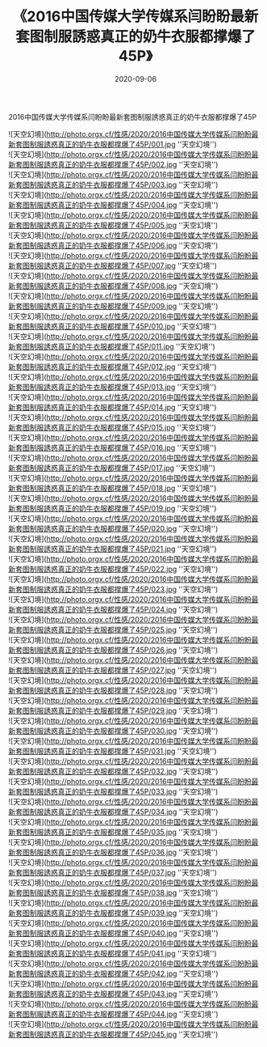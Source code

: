﻿---
layout: post
title:  《2016中国传媒大学传媒系闫盼盼最新套图制服誘惑真正的奶牛衣服都撑爆了45P》
date:   2020-09-06
img: http://photo.orgx.cf/性感/2020/2016中国传媒大学传媒系闫盼盼最新套图制服誘惑真正的奶牛衣服都撑爆了45P/000.jpg
tags: [美女, 清纯, 唯美]
---

2016中国传媒大学传媒系闫盼盼最新套图制服誘惑真正的奶牛衣服都撑爆了45P



![天空幻境](http://photo.orgx.cf/性感/2020/2016中国传媒大学传媒系闫盼盼最新套图制服誘惑真正的奶牛衣服都撑爆了45P/001.jpg ''天空幻境'') <br>
![天空幻境](http://photo.orgx.cf/性感/2020/2016中国传媒大学传媒系闫盼盼最新套图制服誘惑真正的奶牛衣服都撑爆了45P/002.jpg ''天空幻境'') <br>
![天空幻境](http://photo.orgx.cf/性感/2020/2016中国传媒大学传媒系闫盼盼最新套图制服誘惑真正的奶牛衣服都撑爆了45P/003.jpg ''天空幻境'') <br>
![天空幻境](http://photo.orgx.cf/性感/2020/2016中国传媒大学传媒系闫盼盼最新套图制服誘惑真正的奶牛衣服都撑爆了45P/004.jpg ''天空幻境'') <br>
![天空幻境](http://photo.orgx.cf/性感/2020/2016中国传媒大学传媒系闫盼盼最新套图制服誘惑真正的奶牛衣服都撑爆了45P/005.jpg ''天空幻境'') <br>
![天空幻境](http://photo.orgx.cf/性感/2020/2016中国传媒大学传媒系闫盼盼最新套图制服誘惑真正的奶牛衣服都撑爆了45P/006.jpg ''天空幻境'') <br>
![天空幻境](http://photo.orgx.cf/性感/2020/2016中国传媒大学传媒系闫盼盼最新套图制服誘惑真正的奶牛衣服都撑爆了45P/007.jpg ''天空幻境'') <br>
![天空幻境](http://photo.orgx.cf/性感/2020/2016中国传媒大学传媒系闫盼盼最新套图制服誘惑真正的奶牛衣服都撑爆了45P/008.jpg ''天空幻境'') <br>
![天空幻境](http://photo.orgx.cf/性感/2020/2016中国传媒大学传媒系闫盼盼最新套图制服誘惑真正的奶牛衣服都撑爆了45P/009.jpg ''天空幻境'') <br>
![天空幻境](http://photo.orgx.cf/性感/2020/2016中国传媒大学传媒系闫盼盼最新套图制服誘惑真正的奶牛衣服都撑爆了45P/010.jpg ''天空幻境'') <br>
![天空幻境](http://photo.orgx.cf/性感/2020/2016中国传媒大学传媒系闫盼盼最新套图制服誘惑真正的奶牛衣服都撑爆了45P/011.jpg ''天空幻境'') <br>
![天空幻境](http://photo.orgx.cf/性感/2020/2016中国传媒大学传媒系闫盼盼最新套图制服誘惑真正的奶牛衣服都撑爆了45P/012.jpg ''天空幻境'') <br>
![天空幻境](http://photo.orgx.cf/性感/2020/2016中国传媒大学传媒系闫盼盼最新套图制服誘惑真正的奶牛衣服都撑爆了45P/013.jpg ''天空幻境'') <br>
![天空幻境](http://photo.orgx.cf/性感/2020/2016中国传媒大学传媒系闫盼盼最新套图制服誘惑真正的奶牛衣服都撑爆了45P/014.jpg ''天空幻境'') <br>
![天空幻境](http://photo.orgx.cf/性感/2020/2016中国传媒大学传媒系闫盼盼最新套图制服誘惑真正的奶牛衣服都撑爆了45P/015.jpg ''天空幻境'') <br>
![天空幻境](http://photo.orgx.cf/性感/2020/2016中国传媒大学传媒系闫盼盼最新套图制服誘惑真正的奶牛衣服都撑爆了45P/016.jpg ''天空幻境'') <br>
![天空幻境](http://photo.orgx.cf/性感/2020/2016中国传媒大学传媒系闫盼盼最新套图制服誘惑真正的奶牛衣服都撑爆了45P/017.jpg ''天空幻境'') <br>
![天空幻境](http://photo.orgx.cf/性感/2020/2016中国传媒大学传媒系闫盼盼最新套图制服誘惑真正的奶牛衣服都撑爆了45P/018.jpg ''天空幻境'') <br>
![天空幻境](http://photo.orgx.cf/性感/2020/2016中国传媒大学传媒系闫盼盼最新套图制服誘惑真正的奶牛衣服都撑爆了45P/019.jpg ''天空幻境'') <br>
![天空幻境](http://photo.orgx.cf/性感/2020/2016中国传媒大学传媒系闫盼盼最新套图制服誘惑真正的奶牛衣服都撑爆了45P/020.jpg ''天空幻境'') <br>
![天空幻境](http://photo.orgx.cf/性感/2020/2016中国传媒大学传媒系闫盼盼最新套图制服誘惑真正的奶牛衣服都撑爆了45P/021.jpg ''天空幻境'') <br>
![天空幻境](http://photo.orgx.cf/性感/2020/2016中国传媒大学传媒系闫盼盼最新套图制服誘惑真正的奶牛衣服都撑爆了45P/022.jpg ''天空幻境'') <br>
![天空幻境](http://photo.orgx.cf/性感/2020/2016中国传媒大学传媒系闫盼盼最新套图制服誘惑真正的奶牛衣服都撑爆了45P/023.jpg ''天空幻境'') <br>
![天空幻境](http://photo.orgx.cf/性感/2020/2016中国传媒大学传媒系闫盼盼最新套图制服誘惑真正的奶牛衣服都撑爆了45P/024.jpg ''天空幻境'') <br>
![天空幻境](http://photo.orgx.cf/性感/2020/2016中国传媒大学传媒系闫盼盼最新套图制服誘惑真正的奶牛衣服都撑爆了45P/025.jpg ''天空幻境'') <br>
![天空幻境](http://photo.orgx.cf/性感/2020/2016中国传媒大学传媒系闫盼盼最新套图制服誘惑真正的奶牛衣服都撑爆了45P/026.jpg ''天空幻境'') <br>
![天空幻境](http://photo.orgx.cf/性感/2020/2016中国传媒大学传媒系闫盼盼最新套图制服誘惑真正的奶牛衣服都撑爆了45P/027.jpg ''天空幻境'') <br>
![天空幻境](http://photo.orgx.cf/性感/2020/2016中国传媒大学传媒系闫盼盼最新套图制服誘惑真正的奶牛衣服都撑爆了45P/028.jpg ''天空幻境'') <br>
![天空幻境](http://photo.orgx.cf/性感/2020/2016中国传媒大学传媒系闫盼盼最新套图制服誘惑真正的奶牛衣服都撑爆了45P/029.jpg ''天空幻境'') <br>
![天空幻境](http://photo.orgx.cf/性感/2020/2016中国传媒大学传媒系闫盼盼最新套图制服誘惑真正的奶牛衣服都撑爆了45P/030.jpg ''天空幻境'') <br>
![天空幻境](http://photo.orgx.cf/性感/2020/2016中国传媒大学传媒系闫盼盼最新套图制服誘惑真正的奶牛衣服都撑爆了45P/031.jpg ''天空幻境'') <br>
![天空幻境](http://photo.orgx.cf/性感/2020/2016中国传媒大学传媒系闫盼盼最新套图制服誘惑真正的奶牛衣服都撑爆了45P/032.jpg ''天空幻境'') <br>
![天空幻境](http://photo.orgx.cf/性感/2020/2016中国传媒大学传媒系闫盼盼最新套图制服誘惑真正的奶牛衣服都撑爆了45P/033.jpg ''天空幻境'') <br>
![天空幻境](http://photo.orgx.cf/性感/2020/2016中国传媒大学传媒系闫盼盼最新套图制服誘惑真正的奶牛衣服都撑爆了45P/034.jpg ''天空幻境'') <br>
![天空幻境](http://photo.orgx.cf/性感/2020/2016中国传媒大学传媒系闫盼盼最新套图制服誘惑真正的奶牛衣服都撑爆了45P/035.jpg ''天空幻境'') <br>
![天空幻境](http://photo.orgx.cf/性感/2020/2016中国传媒大学传媒系闫盼盼最新套图制服誘惑真正的奶牛衣服都撑爆了45P/036.jpg ''天空幻境'') <br>
![天空幻境](http://photo.orgx.cf/性感/2020/2016中国传媒大学传媒系闫盼盼最新套图制服誘惑真正的奶牛衣服都撑爆了45P/037.jpg ''天空幻境'') <br>
![天空幻境](http://photo.orgx.cf/性感/2020/2016中国传媒大学传媒系闫盼盼最新套图制服誘惑真正的奶牛衣服都撑爆了45P/038.jpg ''天空幻境'') <br>
![天空幻境](http://photo.orgx.cf/性感/2020/2016中国传媒大学传媒系闫盼盼最新套图制服誘惑真正的奶牛衣服都撑爆了45P/039.jpg ''天空幻境'') <br>
![天空幻境](http://photo.orgx.cf/性感/2020/2016中国传媒大学传媒系闫盼盼最新套图制服誘惑真正的奶牛衣服都撑爆了45P/040.jpg ''天空幻境'') <br>
![天空幻境](http://photo.orgx.cf/性感/2020/2016中国传媒大学传媒系闫盼盼最新套图制服誘惑真正的奶牛衣服都撑爆了45P/041.jpg ''天空幻境'') <br>
![天空幻境](http://photo.orgx.cf/性感/2020/2016中国传媒大学传媒系闫盼盼最新套图制服誘惑真正的奶牛衣服都撑爆了45P/042.jpg ''天空幻境'') <br>
![天空幻境](http://photo.orgx.cf/性感/2020/2016中国传媒大学传媒系闫盼盼最新套图制服誘惑真正的奶牛衣服都撑爆了45P/043.jpg ''天空幻境'') <br>
![天空幻境](http://photo.orgx.cf/性感/2020/2016中国传媒大学传媒系闫盼盼最新套图制服誘惑真正的奶牛衣服都撑爆了45P/044.jpg ''天空幻境'') <br>
![天空幻境](http://photo.orgx.cf/性感/2020/2016中国传媒大学传媒系闫盼盼最新套图制服誘惑真正的奶牛衣服都撑爆了45P/045.jpg ''天空幻境'') <br>